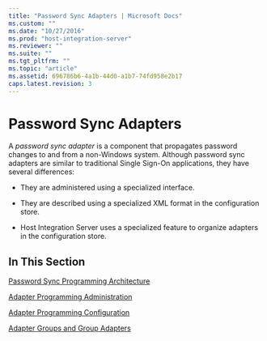 ```yaml
---
title: "Password Sync Adapters | Microsoft Docs"
ms.custom: ""
ms.date: "10/27/2016"
ms.prod: "host-integration-server"
ms.reviewer: ""
ms.suite: ""
ms.tgt_pltfrm: ""
ms.topic: "article"
ms.assetid: 696786b6-4a1b-44d0-a1b7-74fd958e2b17
caps.latest.revision: 3
---
```

# Password Sync Adapters
A *password sync adapter* is a component that propagates password changes to and from a non-Windows system. Although password sync adapters are similar to traditional Single Sign-On applications, they have several differences:  
  
-   They are administered using a specialized interface.  
  
-   They are described using a specialized XML format in the configuration store.  
  
-   Host Integration Server uses a specialized feature to organize adapters in the configuration store.  
  
## In This Section  
 [Password Sync Programming Architecture](../esso/password-sync-programming-architecture.md)  
  
 [Adapter Programming Administration](../esso/adapter-programming-administration.md)  
  
 [Adapter Programming Configuration](../esso/adapter-programming-configuration.md)  
  
 [Adapter Groups and Group Adapters](../esso/adapter-groups-and-group-adapters.md)